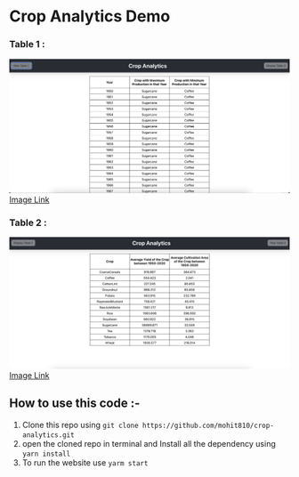 # Crop Analytics Demo

### Table 1 :

![alt text](https://github.com/mohit810/crop-analytics/blob/master/1.png?raw=true)
[Image Link](https://github.com/mohit810/crop-analytics/blob/master/1.png)


### Table 2 :

![alt text](https://github.com/mohit810/crop-analytics/blob/master/2.png?raw=true)
[Image Link](https://github.com/mohit810/crop-analytics/blob/master/2.png)



## How to use this code :-
1) Clone this repo using `git clone https://github.com/mohit810/crop-analytics.git`
2) open the cloned repo in terminal and Install all the dependency using `yarn install`
3) To run the website use `yarm start`

